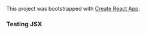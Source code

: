 This project was bootstrapped with [Create React App](https://github.com/facebook/create-react-app).

### Testing JSX
